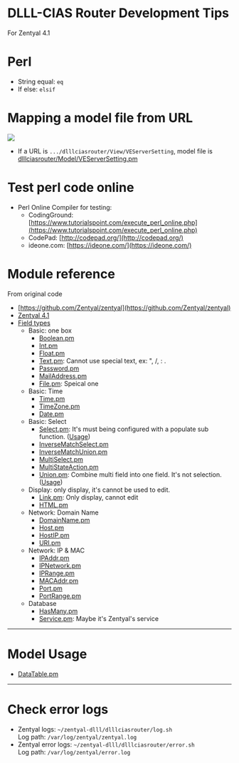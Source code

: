DLLL-CIAS Router Development Tips
=======

For Zentyal 4.1

# Perl

* String equal: `eq`
* If else: `elsif`

# Mapping a model file from URL

![](https://lh3.googleusercontent.com/-zz2M1LGMJ9U/WXhTL2hS6GI/AAAAAAADO8c/3lRt6qDxA1kahukD9P2_vmLzjZ2Pkvl1wCHMYCw/s0/2017-07-26_16-29-00.png)

* If a URL is ````.../dlllciasrouter/View/VEServerSetting````, model file is [dlllciasrouter/Model/VEServerSetting.pm](https://github.com/pulipulichen/zentyal-dlll/blob/master/dlllciasrouter/src/EBox/dlllciasrouter/Model/VEServerSetting.pm)

# Test perl code online

* Perl Online Compiler for testing: 
	* CodingGround: [https://www.tutorialspoint.com/execute_perl_online.php](https://www.tutorialspoint.com/execute_perl_online.php)
	* CodePad: [http://codepad.org/](http://codepad.org/)
	* ideone.com: [https://ideone.com/](https://ideone.com/)

# Module reference

From original code

* [https://github.com/Zentyal/zentyal](https://github.com/Zentyal/zentyal)
* [Zentyal 4.1](https://github.com/zentyal/zentyal/tree/4.1/main)
* [Field types](https://github.com/zentyal/zentyal/tree/faaa32a0323787c527bd0d17e74cbe4df2830ee6/main/core/src/EBox/Types)
	* Basic: one box
		* [Boolean.pm](https://github.com/zentyal/zentyal/blob/faaa32a0323787c527bd0d17e74cbe4df2830ee6/main/core/src/EBox/Types/Boolean.pm)
		* [Int.pm](https://github.com/zentyal/zentyal/blob/faaa32a0323787c527bd0d17e74cbe4df2830ee6/main/core/src/EBox/Types/Int.pm)
		* [Float.pm](https://github.com/zentyal/zentyal/blob/faaa32a0323787c527bd0d17e74cbe4df2830ee6/main/core/src/EBox/Types/Float.pm)
		* [Text.pm](https://github.com/zentyal/zentyal/blob/faaa32a0323787c527bd0d17e74cbe4df2830ee6/main/core/src/EBox/Types/Text.pm): Cannot use special text, ex: ", /, : .
		* [Password.pm](https://github.com/zentyal/zentyal/blob/faaa32a0323787c527bd0d17e74cbe4df2830ee6/main/core/src/EBox/Types/Password.pm)
		* [MailAddress.pm](https://github.com/zentyal/zentyal/blob/faaa32a0323787c527bd0d17e74cbe4df2830ee6/main/core/src/EBox/Types/MailAddress.pm)
		* [File.pm](https://github.com/zentyal/zentyal/blob/faaa32a0323787c527bd0d17e74cbe4df2830ee6/main/core/src/EBox/Types/File.pm): Speical one
	* Basic: Time	
		* [Time.pm](https://github.com/zentyal/zentyal/blob/faaa32a0323787c527bd0d17e74cbe4df2830ee6/main/core/src/EBox/Types/Time.pm)
		* [TimeZone.pm](https://github.com/zentyal/zentyal/blob/faaa32a0323787c527bd0d17e74cbe4df2830ee6/main/core/src/EBox/Types/TimeZone.pm)
		* [Date.pm](https://github.com/zentyal/zentyal/blob/faaa32a0323787c527bd0d17e74cbe4df2830ee6/main/core/src/EBox/Types/Date.pm) 
	* Basic: Select
		* [Select.pm](https://github.com/zentyal/zentyal/blob/faaa32a0323787c527bd0d17e74cbe4df2830ee6/main/core/src/EBox/Types/Select.pm): It's must being configured with a populate sub function. ([Usage](https://github.com/pulipulichen/zentyal-dlll/blob/fe4851775fec2dcaeaf16755bf05cd29a78ddd46/dlllciasrouter/src/EBox/dlllciasrouter/Model/LibraryFields.pm#L667))
		* [InverseMatchSelect.pm](https://github.com/zentyal/zentyal/blob/faaa32a0323787c527bd0d17e74cbe4df2830ee6/main/core/src/EBox/Types/InverseMatchSelect.pm)
		* [InverseMatchUnion.pm](https://github.com/zentyal/zentyal/blob/faaa32a0323787c527bd0d17e74cbe4df2830ee6/main/core/src/EBox/Types/InverseMatchUnion.pm)
		* [MultiSelect.pm](https://github.com/zentyal/zentyal/blob/faaa32a0323787c527bd0d17e74cbe4df2830ee6/main/core/src/EBox/Types/MultiSelect.pm)
		* [MultiStateAction.pm](https://github.com/zentyal/zentyal/blob/faaa32a0323787c527bd0d17e74cbe4df2830ee6/main/core/src/EBox/Types/MultiStateAction.pm)
		* [Union.pm](https://github.com/zentyal/zentyal/blob/faaa32a0323787c527bd0d17e74cbe4df2830ee6/main/core/src/EBox/Types/Union.pm): Combine multi field into one field. It's not selection. ([Usage](https://github.com/pulipulichen/zentyal-dlll/blob/70792a3d3d13fcdfafc383b70c0ba68ed5131bd2/dlllciasrouter/src/EBox/dlllciasrouter/Model/LibraryFields.pm#L669))
	* Display: only display, it's cannot be used to edit.
		* [Link.pm](https://github.com/zentyal/zentyal/blob/faaa32a0323787c527bd0d17e74cbe4df2830ee6/main/core/src/EBox/Types/Link.pm): Only display, cannot edit
		* [HTML.pm](https://github.com/zentyal/zentyal/blob/faaa32a0323787c527bd0d17e74cbe4df2830ee6/main/core/src/EBox/Types/HTML.pm)  
	* Network: Domain Name
		* [DomainName.pm](https://github.com/zentyal/zentyal/blob/faaa32a0323787c527bd0d17e74cbe4df2830ee6/main/core/src/EBox/Types/DomainName.pm)
		* [Host.pm](https://github.com/zentyal/zentyal/blob/faaa32a0323787c527bd0d17e74cbe4df2830ee6/main/core/src/EBox/Types/Host.pm)
		* [HostIP.pm](https://github.com/zentyal/zentyal/blob/faaa32a0323787c527bd0d17e74cbe4df2830ee6/main/core/src/EBox/Types/HostIP.pm)
		* [URI.pm](https://github.com/zentyal/zentyal/blob/faaa32a0323787c527bd0d17e74cbe4df2830ee6/main/core/src/EBox/Types/URI.pm)
	* Network: IP & MAC
		* [IPAddr.pm](https://github.com/zentyal/zentyal/blob/faaa32a0323787c527bd0d17e74cbe4df2830ee6/main/core/src/EBox/Types/IPAddr.pm)
		* [IPNetwork.pm](https://github.com/zentyal/zentyal/blob/faaa32a0323787c527bd0d17e74cbe4df2830ee6/main/core/src/EBox/Types/IPNetwork.pm)
		* [IPRange.pm](https://github.com/zentyal/zentyal/blob/faaa32a0323787c527bd0d17e74cbe4df2830ee6/main/core/src/EBox/Types/IPRange.pm)
		* [MACAddr.pm](https://github.com/zentyal/zentyal/blob/faaa32a0323787c527bd0d17e74cbe4df2830ee6/main/core/src/EBox/Types/MACAddr.pm)
		* [Port.pm](https://github.com/zentyal/zentyal/blob/faaa32a0323787c527bd0d17e74cbe4df2830ee6/main/core/src/EBox/Types/Port.pm)
		* [PortRange.pm](https://github.com/zentyal/zentyal/blob/faaa32a0323787c527bd0d17e74cbe4df2830ee6/main/core/src/EBox/Types/Port.pm)
	* Database
		* [HasMany.pm](https://github.com/zentyal/zentyal/blob/faaa32a0323787c527bd0d17e74cbe4df2830ee6/main/core/src/EBox/Types/HasMany.pm)
		* [Service.pm](https://github.com/zentyal/zentyal/blob/faaa32a0323787c527bd0d17e74cbe4df2830ee6/main/core/src/EBox/Types/Service.pm): Maybe it's Zentyal's service
		

----------

# Model Usage 

* [DataTable.pm](https://github.com/zentyal/zentyal/blob/faaa32a0323787c527bd0d17e74cbe4df2830ee6/main/core/src/EBox/CGI/Controller/DataTable.pm)

----------

# Check error logs

* Zentyal logs: ```` ~/zentyal-dlll/dlllciasrouter/log.sh ```` <br /> Log path: ````/var/log/zentyal/zentyal.log````
* Zentyal error logs: ```` ~/zentyal-dlll/dlllciasrouter/error.sh ```` <br /> Log path: ````/var/log/zentyal/error.log````

